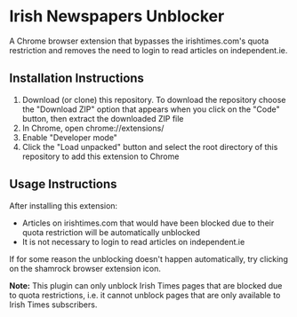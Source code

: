 # Irish Newspapers Unblocker
A Chrome browser extension that bypasses the irishtimes.com's quota restriction and removes the need to login to read 
articles on independent.ie.

## Installation Instructions
1. Download (or clone) this repository. To download the repository choose the "Download ZIP" option that appears when you click on the "Code" button, then extract the downloaded ZIP file
2. In Chrome, open chrome://extensions/
3. Enable "Developer mode"
4. Click the "Load unpacked" button and select the root directory of this repository to add this extension to Chrome

## Usage Instructions
After installing this extension:

- Articles on irishtimes.com that would have been blocked due to their quota restriction will be automatically unblocked
- It is not necessary to login to read articles on independent.ie 

If for some reason the unblocking doesn't happen automatically, try clicking on the shamrock browser extension icon.

**Note:**
This plugin can only unblock Irish Times pages that are blocked due to quota restrictions, i.e. it cannot unblock pages 
that are only available to Irish Times subscribers.
